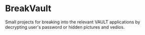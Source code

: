 # BreakVault
Small projects for breaking into the relevant VAULT applications by decrypting user's password or hidden pictures and vedios.
